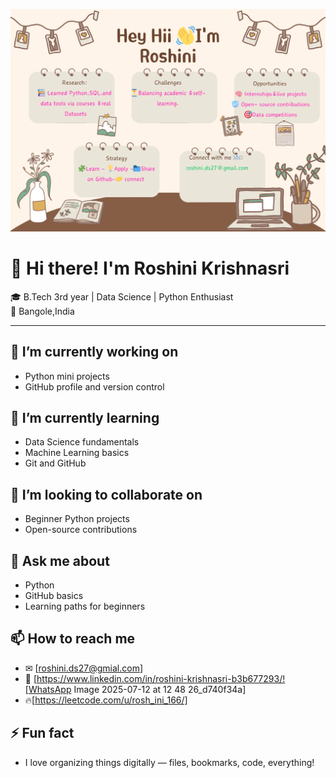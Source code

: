 <p align="center">
  <img src="https://github.com/RoshiniKrishnasri/RoshiniKrishnaSri/raw/main/Brown%20Beige%20Cute%20Simple%20Mind%20Mapping%20Brainstorm%20Graphic%20Organizer.png"/>
</p>

# 👋 Hi there! I'm Roshini Krishnasri

🎓 B.Tech 3rd year | Data Science | Python Enthusiast  
📍 Bangole,India 

---

## 🔭 I’m currently working on
- Python mini projects
- GitHub profile and version control

## 🌱 I’m currently learning
- Data Science fundamentals
- Machine Learning basics
- Git and GitHub

## 🤝 I’m looking to collaborate on
- Beginner Python projects
- Open-source contributions

## 💬 Ask me about
- Python
- GitHub basics
- Learning paths for beginners

## 📫 How to reach me
- ✉ [roshini.ds27@gmial.com]
- 💼 [https://www.linkedin.com/in/roshini-krishnasri-b3b677293/![WhatsApp Image 2025-07-12 at 12 48 26_d740f34a]
- 🔥[https://leetcode.com/u/rosh_ini_166/]

## ⚡ Fun fact
- I love organizing things digitally — files, bookmarks, code, everything!
